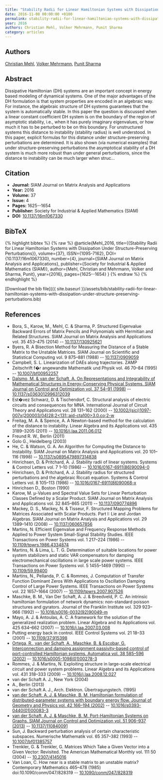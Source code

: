 ```yaml
---
title: "Stability Radii for Linear Hamiltonian Systems with Dissipation Under Structure-Preserving Perturbations"
date: 2016-11-08 00:00:00 +0100
permalink: stability-radii-for-linear-hamiltonian-systems-with-dissipation-under-structure-preserving-perturbations
year: 2016
authors: Christian Mehl, Volker Mehrmann, Punit Sharma
category: articles
---
```

 
## Authors
[Christian Mehl](authors/christian-mehl), [Volker Mehrmann](authors/volker-mehrmann), [Punit Sharma](authors/punit-sharma)
 
## Abstract
Dissipative Hamiltonian (DH) systems are an important concept in energy based modeling of dynamical systems. One of the major advantages of the DH formulation is that system properties are encoded in an algebraic way. For instance, the algebraic structure of DH systems guarantees that the system is automatically stable. In this paper the question is discussed when a linear constant coefficient DH system is on the boundary of the region of asymptotic stability, i.e., when it has purely imaginary eigenvalues, or how much it has to be perturbed to be on this boundary. For unstructured systems this distance to instability (stability radius) is well understood. In this paper, explicit formulas for this distance under structure-preserving perturbations are determined. It is also shown (via numerical examples) that under structure-preserving perturbations the asymptotical stability of a DH system is much more robust than under general perturbations, since the distance to instability can be much larger when struc...
 
## Citation
- **Journal:** SIAM Journal on Matrix Analysis and Applications
- **Year:** 2016
- **Volume:** 37
- **Issue:** 4
- **Pages:** 1625--1654
- **Publisher:** Society for Industrial & Applied Mathematics (SIAM)
- **DOI:** [10.1137/16m1067330](https://doi.org/10.1137/16m1067330)
 
## BibTeX
{% highlight bibtex %}
{% raw %}
@article{Mehl_2016,
  title={{Stability Radii for Linear Hamiltonian Systems with Dissipation Under Structure-Preserving Perturbations}},
  volume={37},
  ISSN={1095-7162},
  DOI={10.1137/16m1067330},
  number={4},
  journal={SIAM Journal on Matrix Analysis and Applications},
  publisher={Society for Industrial & Applied Mathematics (SIAM)},
  author={Mehl, Christian and Mehrmann, Volker and Sharma, Punit},
  year={2016},
  pages={1625--1654}
}
{% endraw %}
{% endhighlight %}
 
[Download the bib file]({{ site.baseurl }}/assets/bib/stability-radii-for-linear-hamiltonian-systems-with-dissipation-under-structure-preserving-perturbations.bib)
 
## References
- Bora, S., Karow, M., Mehl, C. & Sharma, P. Structured Eigenvalue Backward Errors of Matrix Pencils and Polynomials with Hermitian and Related Structures. SIAM Journal on Matrix Analysis and Applications vol. 35 453–475 (2014) -- [10.1137/130925621](https://doi.org/10.1137/130925621)
- Byers, R. A Bisection Method for Measuring the Distance of a Stable Matrix to the Unstable Matrices. SIAM Journal on Scientific and Statistical Computing vol. 9 875–881 (1988) -- [10.1137/0909059](https://doi.org/10.1137/0909059)
- Campbell, S. L. Linearization of DAEs along trajectories. ZAMP Zeitschrift f�r angewandte Mathematik und Physik vol. 46 70–84 (1995) -- [10.1007/bf00952257](https://doi.org/10.1007/bf00952257)
- [Dalsmo, M. & van der Schaft, A. On Representations and Integrability of Mathematical Structures in Energy-Conserving Physical Systems. SIAM Journal on Control and Optimization vol. 37 54–91 (1998)](on-representations-and-integrability-of-mathematical-structures-in-energy-conserving-physical-systems) -- [10.1137/s0363012996312039](https://doi.org/10.1137/s0363012996312039)
- Est�vez Schwarz, D. & Tischendorf, C. Structural analysis of electric circuits and consequences for MNA. International Journal of Circuit Theory and Applications vol. 28 131–162 (2000) -- [10.1002/(sici)1097-007x(200003/04)28:2<131::aid-cta100>3.0.co;2-w](https://doi.org/10.1002/(sici)1097-007x(200003/04)28:2<131::aid-cta100>3.0.co;2-w)
- Freitag, M. A. & Spence, A. A Newton-based method for the calculation of the distance to instability. Linear Algebra and its Applications vol. 435 3189–3205 (2011) -- [10.1016/j.laa.2011.06.012](https://doi.org/10.1016/j.laa.2011.06.012)
- Freund R. W., Berlin (2011)
- Golo G., Heidelberg (2003)
- He, C. & Watson, G. A. An Algorithm for Computing the Distance to Instability. SIAM Journal on Matrix Analysis and Applications vol. 20 101–116 (1998) -- [10.1137/s0895479897314838](https://doi.org/10.1137/s0895479897314838)
- Hinrichsen, D. & Pritchard, A. J. Stability radii of linear systems. Systems &amp; Control Letters vol. 7 1–10 (1986) -- [10.1016/0167-6911(86)90094-0](https://doi.org/10.1016/0167-6911(86)90094-0)
- Hinrichsen, D. & Pritchard, A. J. Stability radius for structured perturbations and the algebraic Riccati equation. Systems &amp; Control Letters vol. 8 105–113 (1986) -- [10.1016/0167-6911(86)90068-x](https://doi.org/10.1016/0167-6911(86)90068-x)
- Hinrichsen D., Boston (1990)
- Karow, M. μ-Values and Spectral Value Sets for Linear Perturbation Classes Defined by a Scalar Product. SIAM Journal on Matrix Analysis and Applications vol. 32 845–865 (2011) -- [10.1137/090774896](https://doi.org/10.1137/090774896)
- Mackey, D. S., Mackey, N. & Tisseur, F. Structured Mapping Problems for Matrices Associated with Scalar Products. Part I: Lie and Jordan Algebras. SIAM Journal on Matrix Analysis and Applications vol. 29 1389–1410 (2008) -- [10.1137/060657856](https://doi.org/10.1137/060657856)
- Martins, N. Efficient Eigenvalue and Frequency Response Methods Applied to Power System Small-Signal Stability Studies. IEEE Transactions on Power Systems vol. 1 217–224 (1986) -- [10.1109/tpwrs.1986.4334874](https://doi.org/10.1109/tpwrs.1986.4334874)
- Martins, N. & Lima, L. T. G. Determination of suitable locations for power system stabilizers and static VAR compensators for damping electromechanical oscillations in large scale power systems. IEEE Transactions on Power Systems vol. 5 1455–1469 (1990) -- [10.1109/59.99400](https://doi.org/10.1109/59.99400)
- Martins, N., Pellanda, P. C. & Rommes, J. Computation of Transfer Function Dominant Zeros With Applications to Oscillation Damping Control of Large Power Systems. IEEE Transactions on Power Systems vol. 22 1657–1664 (2007) -- [10.1109/tpwrs.2007.907526](https://doi.org/10.1109/tpwrs.2007.907526)
- Maschke, B. M., Van Der Schaft, A. J. & Breedveld, P. C. An intrinsic hamiltonian formulation of network dynamics: non-standard poisson structures and gyrators. Journal of the Franklin Institute vol. 329 923–966 (1992) -- [10.1016/s0016-0032(92)90049-m](https://doi.org/10.1016/s0016-0032(92)90049-m)
- Mayo, A. J. & Antoulas, A. C. A framework for the solution of the generalized realization problem. Linear Algebra and its Applications vol. 425 634–662 (2007) -- [10.1016/j.laa.2007.03.008](https://doi.org/10.1016/j.laa.2007.03.008)
- Putting energy back in control. IEEE Control Systems vol. 21 18–33 (2001) -- [10.1109/37.915398](https://doi.org/10.1109/37.915398)
- [Ortega, R., van der Schaft, A., Maschke, B. & Escobar, G. Interconnection and damping assignment passivity-based control of port-controlled Hamiltonian systems. Automatica vol. 38 585–596 (2002)](interconnection-and-damping-assignment-passivity-based-control-of-port-controlled-hamiltonian-systems) -- [10.1016/s0005-1098(01)00278-3](https://doi.org/10.1016/s0005-1098(01)00278-3)
- Rommes, J. & Martins, N. Exploiting structure in large-scale electrical circuit and power system problems. Linear Algebra and its Applications vol. 431 318–333 (2009) -- [10.1016/j.laa.2008.12.027](https://doi.org/10.1016/j.laa.2008.12.027)
- van der Schaft A. J., New York (2004)
- A., Berlin (2013)
- van der Schaft A. J., Arch. Elektron. Übertragungstech. (1995)
- [van der Schaft, A. J. & Maschke, B. M. Hamiltonian formulation of distributed-parameter systems with boundary energy flow. Journal of Geometry and Physics vol. 42 166–194 (2002)](hamiltonian-formulation-of-distributed-parameter-systems-with-boundary-energy-flow) -- [10.1016/s0393-0440(01)00083-3](https://doi.org/10.1016/s0393-0440(01)00083-3)
- [van der Schaft, A. J. & Maschke, B. M. Port-Hamiltonian Systems on Graphs. SIAM Journal on Control and Optimization vol. 51 906–937 (2013)](port-hamiltonian-systems-on-graphs) -- [10.1137/110840091](https://doi.org/10.1137/110840091)
- Sun, J. Backward perturbation analysis of certain characteristic subspaces. Numerische Mathematik vol. 65 357–382 (1993) -- [10.1007/bf01385757](https://doi.org/10.1007/bf01385757)
- Trenkler, G. & Trenkler, G. Matrices Which Take a Given Vector into a Given Vector: Revisited. The American Mathematical Monthly vol. 111 50 (2004) -- [10.2307/4145016](https://doi.org/10.2307/4145016)
- Van Loan, C. How near is a stable matrix to an unstable matrix? Contemporary Mathematics 465–478 (1985) doi:10.1090/conm/047/828319 -- [10.1090/conm/047/828319](https://doi.org/10.1090/conm/047/828319)


